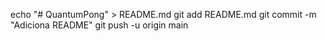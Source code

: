 echo "# QuantumPong" > README.md
git add README.md
git commit -m "Adiciona README"
git push -u origin main